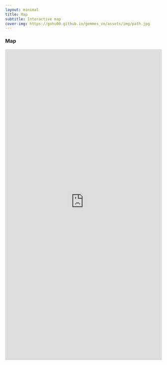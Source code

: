 ```yaml
---
layout: minimal
title: Map
subtitle: Interactive map
cover-img: https://gohu00.github.io/gemmes_vn/assets/img/path.jpg
---
```


### Map

<iframe ddd width="100%" height="1000px" src="https://thibautfabacher.shinyapps.io/covid-19/"
allowfullscreen="allowfullscreen" frameBorder="0"></iframe>